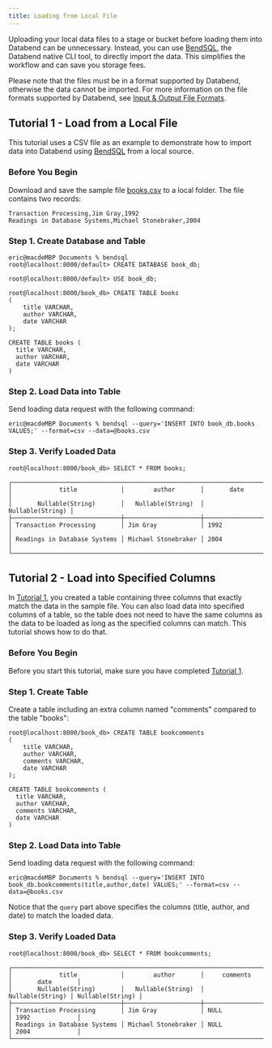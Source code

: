 ```yaml
---
title: Loading from Local File
---
```


Uploading your local data files to a stage or bucket before loading them into Databend can be unnecessary. Instead, you can use [BendSQL](/13-sql-clients/01-bendsql.md), the Databend native CLI tool, to directly import the data. This simplifies the workflow and can save you storage fees.

Please note that the files must be in a format supported by Databend, otherwise the data cannot be imported. For more information on the file formats supported by Databend, see [Input & Output File Formats](/sql/sql-reference/file-format-options).

## Tutorial 1 - Load from a Local File

This tutorial uses a CSV file as an example to demonstrate how to import data into Databend using [BendSQL](/13-sql-clients/01-bendsql.md) from a local source.

### Before You Begin

Download and save the sample file [books.csv](https://datafuse-1253727613.cos.ap-hongkong.myqcloud.com/data/books.csv) to a local folder. The file contains two records:

```text title='books.csv'
Transaction Processing,Jim Gray,1992
Readings in Database Systems,Michael Stonebraker,2004
```

### Step 1. Create Database and Table

```shell
eric@macdeMBP Documents % bendsql
root@localhost:8000/default> CREATE DATABASE book_db;

root@localhost:8000/default> USE book_db;

root@localhost:8000/book_db> CREATE TABLE books
(
    title VARCHAR,
    author VARCHAR,
    date VARCHAR
);

CREATE TABLE books (
  title VARCHAR,
  author VARCHAR,
  date VARCHAR
)
```

### Step 2. Load Data into Table

Send loading data request with the following command:

```shell
eric@macdeMBP Documents % bendsql --query='INSERT INTO book_db.books VALUES;' --format=csv --data=@books.csv
```

### Step 3. Verify Loaded Data

```shell
root@localhost:8000/book_db> SELECT * FROM books;

┌───────────────────────────────────────────────────────────────────────┐
│             title            │        author       │       date       │
│       Nullable(String)       │   Nullable(String)  │ Nullable(String) │
├──────────────────────────────┼─────────────────────┼──────────────────┤
│ Transaction Processing       │ Jim Gray            │ 1992             │
│ Readings in Database Systems │ Michael Stonebraker │ 2004             │
└───────────────────────────────────────────────────────────────────────┘
```

## Tutorial 2 - Load into Specified Columns

In [Tutorial 1](#tutorial-1---load-from-a-csv-file), you created a table containing three columns that exactly match the data in the sample file. You can also load data into specified columns of a table, so the table does not need to have the same columns as the data to be loaded as long as the specified columns can match. This tutorial shows how to do that.

### Before You Begin

Before you start this tutorial, make sure you have completed [Tutorial 1](#tutorial-1---load-from-a-csv-file).

### Step 1. Create Table

Create a table including an extra column named "comments" compared to the table "books":

```shell
root@localhost:8000/book_db> CREATE TABLE bookcomments
(
    title VARCHAR,
    author VARCHAR,
    comments VARCHAR,
    date VARCHAR
);

CREATE TABLE bookcomments (
  title VARCHAR,
  author VARCHAR,
  comments VARCHAR,
  date VARCHAR
)

```

### Step 2. Load Data into Table

Send loading data request with the following command:

```shell
eric@macdeMBP Documents % bendsql --query='INSERT INTO book_db.bookcomments(title,author,date) VALUES;' --format=csv --data=@books.csv
```

Notice that the `query` part above specifies the columns (title, author, and date) to match the loaded data.

### Step 3. Verify Loaded Data

```shell
root@localhost:8000/book_db> SELECT * FROM bookcomments;

┌──────────────────────────────────────────────────────────────────────────────────────────┐
│             title            │        author       │     comments     │       date       │
│       Nullable(String)       │   Nullable(String)  │ Nullable(String) │ Nullable(String) │
├──────────────────────────────┼─────────────────────┼──────────────────┼──────────────────┤
│ Transaction Processing       │ Jim Gray            │ NULL             │ 1992             │
│ Readings in Database Systems │ Michael Stonebraker │ NULL             │ 2004             │
└──────────────────────────────────────────────────────────────────────────────────────────┘
```